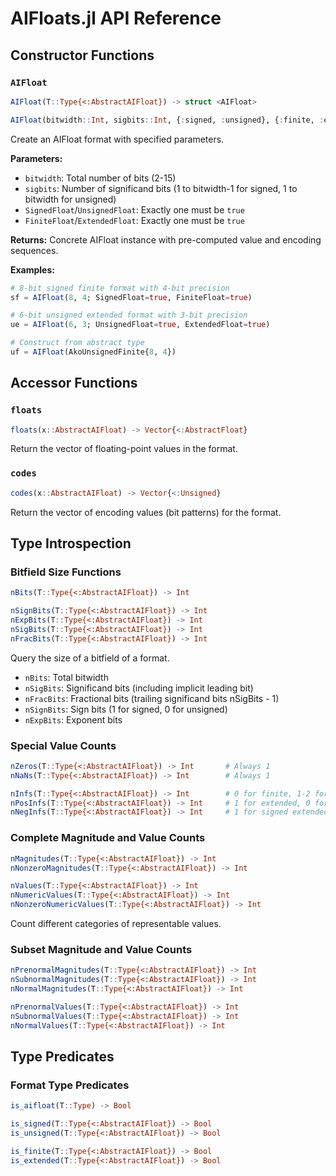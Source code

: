 # AIFloats.jl API Reference

## Constructor Functions

### `AIFloat`

```julia
AIFloat(T::Type{<:AbstractAIFloat}) -> struct <AIFloat>

AIFloat(bitwidth::Int, sigbits::Int, {:signed, :unsigned}, {:finite, :extended}) -> struct <AIFloat>
```

Create an AIFloat format with specified parameters.

**Parameters:**
- `bitwidth`: Total number of bits (2-15)
- `sigbits`: Number of significand bits (1 to bitwidth-1 for signed, 1 to bitwidth for unsigned)
- `SignedFloat`/`UnsignedFloat`: Exactly one must be `true`
- `FiniteFloat`/`ExtendedFloat`: Exactly one must be `true`

**Returns:** Concrete AIFloat instance with pre-computed value and encoding sequences.

**Examples:**
```julia
# 8-bit signed finite format with 4-bit precision
sf = AIFloat(8, 4; SignedFloat=true, FiniteFloat=true)

# 6-bit unsigned extended format with 3-bit precision  
ue = AIFloat(6, 3; UnsignedFloat=true, ExtendedFloat=true)

# Construct from abstract type
uf = AIFloat(AkoUnsignedFinite{8, 4})
```

## Accessor Functions

### `floats`

```julia
floats(x::AbstractAIFloat) -> Vector{<:AbstractFloat}
```

Return the vector of floating-point values in the format.

### `codes`

```julia
codes(x::AbstractAIFloat) -> Vector{<:Unsigned}
```

Return the vector of encoding values (bit patterns) for the format.

## Type Introspection

### Bitfield Size Functions

```julia
nBits(T::Type{<:AbstractAIFloat}) -> Int

nSignBits(T::Type{<:AbstractAIFloat}) -> Int
nExpBits(T::Type{<:AbstractAIFloat}) -> Int
nSigBits(T::Type{<:AbstractAIFloat}) -> Int  
nFracBits(T::Type{<:AbstractAIFloat}) -> Int
```

Query the size of a bitfield of a format.

- `nBits`: Total bitwidth
- `nSigBits`: Significand bits (including implicit leading bit)
- `nFracBits`: Fractional bits (trailing significand bits nSigBits - 1)
- `nSignBits`: Sign bits (1 for signed, 0 for unsigned)
- `nExpBits`: Exponent bits


### Special Value Counts

```julia
nZeros(T::Type{<:AbstractAIFloat}) -> Int       # Always 1
nNaNs(T::Type{<:AbstractAIFloat}) -> Int        # Always 1

nInfs(T::Type{<:AbstractAIFloat}) -> Int        # 0 for finite, 1-2 for extended
nPosInfs(T::Type{<:AbstractAIFloat}) -> Int     # 1 for extended, 0 for finite
nNegInfs(T::Type{<:AbstractAIFloat}) -> Int     # 1 for signed extended, 0 otherwise
```

### Complete Magnitude and Value Counts

```julia
nMagnitudes(T::Type{<:AbstractAIFloat}) -> Int
nNonzeroMagnitudes(T::Type{<:AbstractAIFloat}) -> Int

nValues(T::Type{<:AbstractAIFloat}) -> Int
nNumericValues(T::Type{<:AbstractAIFloat}) -> Int
nNonzeroNumericValues(T::Type{<:AbstractAIFloat}) -> Int
```

Count different categories of representable values.

### Subset Magnitude and Value Counts

```julia
nPrenormalMagnitudes(T::Type{<:AbstractAIFloat}) -> Int
nSubnormalMagnitudes(T::Type{<:AbstractAIFloat}) -> Int
nNormalMagnitudes(T::Type{<:AbstractAIFloat}) -> Int

nPrenormalValues(T::Type{<:AbstractAIFloat}) -> Int
nSubnormalValues(T::Type{<:AbstractAIFloat}) -> Int
nNormalValues(T::Type{<:AbstractAIFloat}) -> Int
```

## Type Predicates

### Format Type Predicates

```julia
is_aifloat(T::Type) -> Bool

is_signed(T::Type{<:AbstractAIFloat}) -> Bool
is_unsigned(T::Type{<:AbstractAIFloat}) -> Bool

is_finite(T::Type{<:AbstractAIFloat}) -> Bool
is_extended(T::Type{<:AbstractAIFloat}) -> Bool
```

